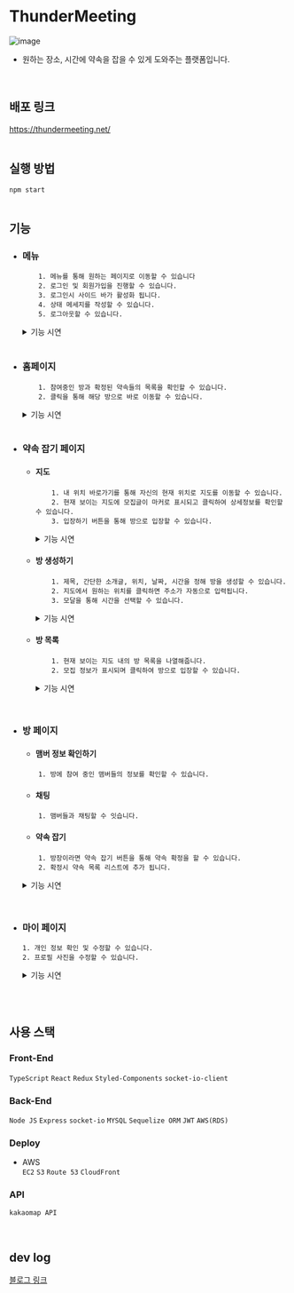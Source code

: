 # ThunderMeeting
![image](https://user-images.githubusercontent.com/79837001/182592072-4b6afe80-4047-4113-9d8d-8f25d3db377b.png)
- 원하는 장소, 시간에 약속을 잡을 수 있게 도와주는 플랫폼입니다.
<br/>

## 배포 링크
https://thundermeeting.net/
<br/>
<br/>

## 실행 방법
```npm start```
<br/>
<br/>

## 기능
- ### 메뉴
    ```
        1. 메뉴를 통해 원하는 페이지로 이동할 수 있습니다
        2. 로그인 및 회원가입을 진행할 수 있습니다.
        3. 로그인시 사이드 바가 활성화 됩니다.
        4. 상태 메세지를 작성할 수 있습니다.
        5. 로그아웃할 수 있습니다.
    ```
  <details>
   <summary>기능 시연</summary>

  </details>    
    <br/>

- ### 홈페이지
    ```
        1. 참여중인 방과 확정된 약속들의 목록을 확인할 수 있습니다.
        2. 클릭을 통해 해당 방으로 바로 이동할 수 있습니다.
    ```
  <details>
   <summary>기능 시연</summary>

  </details>    
    <br/>

- ### 약속 잡기 페이지
  - #### 지도
    ```
        1. 내 위치 바로가기를 통해 자신의 현재 위치로 지도를 이동할 수 있습니다.
        2. 현재 보이는 지도에 모집글이 마커로 표시되고 클릭하여 상세정보를 확인할 수 있습니다.
        3. 입장하기 버튼을 통해 방으로 입장할 수 있습니다.
    ```
      <details>
       <summary>기능 시연</summary>

      </details>    

  - #### 방 생성하기
    ```
        1. 제목, 간단한 소개글, 위치, 날짜, 시간을 정해 방을 생성할 수 있습니다.
        2. 지도에서 원하는 위치를 클릭하면 주소가 자동으로 입력됩니다.
        3. 모달을 통해 시간을 선택할 수 있습니다.
    ```
      <details>
       <summary>기능 시연</summary>

      </details>    

  - #### 방 목록
    ```
        1. 현재 보이는 지도 내의 방 목록을 나열해줍니다.
        2. 모집 정보가 표시되며 클릭하여 방으로 입장할 수 있습니다.
    ```
      <details>
       <summary>기능 시연</summary>

      </details>    
<br/>

- ### 방 페이지

    - #### 맴버 정보 확인하기
    ```
        1. 방에 참여 중인 맴버들의 정보를 확인할 수 있습니다.
    ```
    - #### 채팅
    ```
        1. 맴버들과 채팅할 수 잇습니다.
    ```
    - #### 약속 잡기
    ```
        1. 방장이라면 약속 잡기 버튼을 통해 약속 확정을 할 수 있습니다.
        2. 확정시 약속 목록 리스트에 추가 됩니다.
    ```
  <details>
   <summary>기능 시연</summary>

  </details>    
<br/>

- ### 마이 페이지
    ```
    1. 개인 정보 확인 및 수정할 수 있습니다.
    2. 프로필 사진을 수정할 수 있습니다.
    ```
  <details>
   <summary>기능 시연</summary>

  </details>    
<br/>



 
<br/>

## 사용 스택
### Front-End
`TypeScript`
`React`
`Redux`
`Styled-Components`
`socket-io-client`

### Back-End
`Node JS`
`Express`
`socket-io`
`MYSQL`
`Sequelize ORM`
`JWT`
`AWS(RDS)`

### Deploy
- AWS  
`EC2`
`S3`
`Route 53`
`CloudFront`

### API
`kakaomap API`

 
<br/>

## dev log
[블로그 링크](https://pinnate-tortoise-471.notion.site/ThunderMeeting-016aa98e2e684fd8a6aeb12539a8f7fa)

